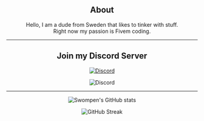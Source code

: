 <div align="center">
  
## About
Hello, I am a dude from Sweden that likes to tinker with stuff. <br>
Right now my passion is Fivem coding.

-------------------

## Join my Discord Server
[![Discord](https://img.shields.io/discord/1034349935249858662?style=for-the-badge&label=Discord%20Server)](https://discord.gg/ckYfQWDKe7)


 ![Discord](https://img.shields.io/badge/Swompen%230646-%237289DA.svg?style=for-the-badge&logo=discord&logoColor=white)

-------------------

![Swompen's GitHub stats](https://github-readme-stats.vercel.app/api?username=Swompen&show_icons=true&theme=radical)

![GitHub Streak](https://github-readme-streak-stats.herokuapp.com?user=Swompen&theme=highcontrast)


